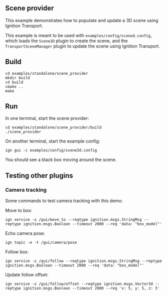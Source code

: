 ## Scene provider

This example demonstrates how to populate and update a 3D scene using
Ignition Transport.

This example is meant to be used with `examples/config/scened.config`, which
loads the `Scene3D` plugin to create the scene, and the `TransportSceneManager`
plugin to update the scene using Ignition Transport.

## Build

```
cd examples/standalone/scene_provider
mkdir build
cd build
cmake ..
make
```

## Run

In one terminal, start the scene provider:

```
cd examples/standalone/scene_provider/build
./scene_provider
```

On another terminal, start the example config:

```
ign gui -c examples/config/scene3d.config
```

You should see a black box moving around the scene.

## Testing other plugins

### Camera tracking

Some commands to test camera tracking with this demo:

Move to box:

```
ign service -s /gui/move_to --reqtype ignition.msgs.StringMsg --reptype ignition.msgs.Boolean --timeout 2000 --req 'data: "box_model"'
```

Echo camera pose:

```
ign topic -e -t /gui/camera/pose
```

Follow box:

```
ign service -s /gui/follow --reqtype ignition.msgs.StringMsg --reptype ignition.msgs.Boolean --timeout 2000 --req 'data: "box_model"'
```

Update follow offset:

```
ign service -s /gui/follow/offset --reqtype ignition.msgs.Vector3d --reptype ignition.msgs.Boolean --timeout 2000 --req 'x: 5, y: 5, z: 5'
```

